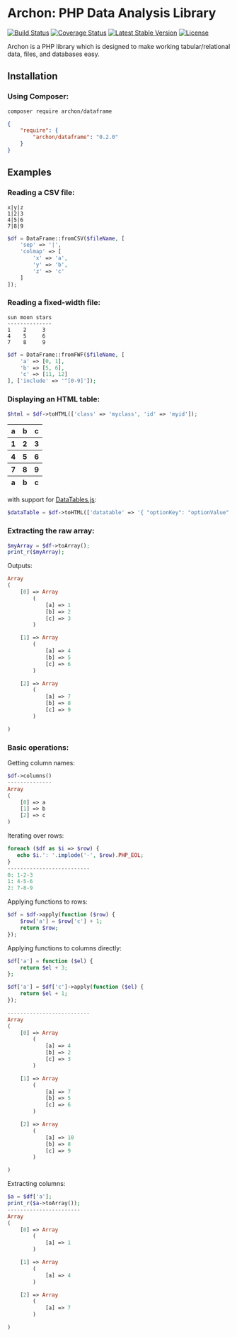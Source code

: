 # Archon: PHP Data Analysis Library

[![Build Status](https://img.shields.io/travis/HWGehring/Archon.svg?style=flat-square)](https://travis-ci.org/HWGehring/Archon)
[![Coverage Status](https://img.shields.io/coveralls/HWGehring/Archon.svg?style=flat-square)](https://coveralls.io/github/HWGehring/Archon?branch=master)
[![Latest Stable Version](https://img.shields.io/packagist/v/archon/dataframe.svg?style=flat-square)](https://packagist.org/packages/archon/dataframe)
[![License](https://img.shields.io/packagist/l/archon/dataframe.svg?style=flat-square)](https://packagist.org/packages/archon/dataframe)

Archon is a PHP library which is designed to make working tabular/relational data, files, and databases easy.

## Installation

### Using Composer:

```sh
composer require archon/dataframe
```

```json
{
    "require": {
        "archon/dataframe": "0.2.0"
    }
}
```

## Examples

### Reading a CSV file:

```
x|y|z
1|2|3
4|5|6
7|8|9
```

```php
$df = DataFrame::fromCSV($fileName, [
    'sep' => '|',
    'colmap' => [
	    'x' => 'a',
        'y' => 'b',
        'z' => 'c'
    ]
]);
```

### Reading a fixed-width file:

```
sun moon stars
--------------
1    2     3
4    5     6
7    8     9
```

```php
$df = DataFrame::fromFWF($fileName, [
	'a' => [0, 1],
    'b' => [5, 6],
    'c' => [11, 12]
], ['include' => '^[0-9]']);

```

### Displaying an HTML table:

```php
$html = $df->toHTML(['class' => 'myclass', 'id' => 'myid']);
```

<table>
<thead><tr><th>a</th><th>b</th><th>c</th></tr></thead>
<tfoot><tr><th>a</th><th>b</th><th>c</th></tr></tfoot>
<tbody>
<tr><th>1</th><th>2</th><th>3</th></tr>
<tr><th>4</th><th>5</th><th>6</th></tr>
<tr><th>7</th><th>8</th><th>9</th></tr>
</tbody>
</table>

with support for [DataTables.js](http://datatables.net/):

```php
$dataTable = $df->toHTML(['datatable' => '{ "optionKey": "optionValue" }']);
```

### Extracting the raw array:

```php
$myArray = $df->toArray();
print_r($myArray);
```

Outputs:
```php
Array
(
    [0] => Array
        (
            [a] => 1
            [b] => 2
            [c] => 3
        )

    [1] => Array
        (
            [a] => 4
            [b] => 5
            [c] => 6
        )

    [2] => Array
        (
            [a] => 7
            [b] => 8
            [c] => 9
        )

)
```

### Basic operations:

Getting column names:
```php
$df->columns()
--------------
Array
(
    [0] => a
    [1] => b
    [2] => c
)
```

Iterating over rows:
```php
foreach ($df as $i => $row) {
   echo $i.': '.implode('-', $row).PHP_EOL; 
}
--------------------------
0: 1-2-3
1: 4-5-6
2: 7-8-9
```
Applying functions to rows:
```php
$df = $df->apply(function ($row) {
    $row['a'] = $row['c'] + 1;
    return $row;
});
```

Applying functions to columns directly:
```php
$df['a'] = function ($el) {
    return $el + 3;
};
```
```php
$df['a'] = $df['c']->apply(function ($el) {
    return $el + 1;
});
```

```php
--------------------------
Array
(
    [0] => Array
        (
            [a] => 4
            [b] => 2
            [c] => 3
        )

    [1] => Array
        (
            [a] => 7
            [b] => 5
            [c] => 6
        )

    [2] => Array
        (
            [a] => 10
            [b] => 8
            [c] => 9
        )

)
```
Extracting columns:
```php
$a = $df['a'];
print_r($a->toArray());
-----------------------
Array
(
    [0] => Array
        (
            [a] => 1
        )

    [1] => Array
        (
            [a] => 4
        )

    [2] => Array
        (
            [a] => 7
        )

)
```
